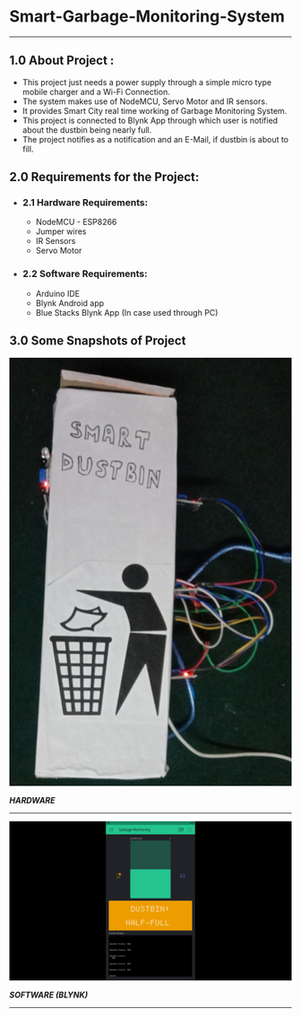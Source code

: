 # Smart-Garbage-Monitoring-System
___
## 1.0 About Project : 

- This project just needs a power supply through a simple micro type mobile charger and a Wi-Fi Connection.
- The system makes use of NodeMCU, Servo Motor and IR sensors. 
- It provides Smart City real time working of Garbage Monitoring System. 
- This project is connected to Blynk App through which user is notified about the dustbin being nearly full. 
- The project notifies as a notification and an E-Mail, if dustbin is about to fill. 

## 2.0 Requirements for the Project:

- ### 2.1 Hardware Requirements:
    - NodeMCU - ESP8266
    - Jumper wires
    - IR Sensors
    - Servo Motor

- ### 2.2 Software Requirements:
    - Arduino IDE
    - Blynk Android app
    - Blue Stacks Blynk App (In case used through PC)

## 3.0 Some Snapshots of Project
<img src='Images\Hardware.png'>

**_HARDWARE_**

___

<img src='Images\Software.png'>

**_SOFTWARE (BLYNK)_**
___
